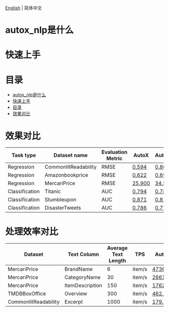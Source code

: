 [English](./README_EN.md) | 简体中文

# autox_nlp是什么

# 快速上手

# 目录
<!-- TOC -->

- [autox_nlp是什么](#autox_nlp是什么)
- [快速上手](#快速上手)
- [目录](#目录)
- [效果对比](#效果对比)

<!-- /TOC -->

# 效果对比
| Task type      | Dataset name         | Evaluation Metric | AutoX                                                                                                                                 | AutoGluon                                                                                            | H2o                                                                                                   |
|----------------|----------------------|-------------------|---------------------------------------------------------------------------------------------------------------------------------------|------------------------------------------------------------------------------------------------------|-------------------------------------------------------------------------------------------------------|
| Regression     | CommonlitReadability | RMSE              | [0.594](https://github.com/4paradigm/AutoX/blob/master/autox/autox_nlp/demo/CommonlitReadability/commonlit-readability-auto3ml.ipynb) | [0.804](https://www.kaggle.com/code/hengwdai/commonlit-readability-autogluon)                        | [0.998](https://www.kaggle.com/code/hengwdai/commonlit-readability-h2o)                               |
| Regression     | Amazonbookprice      | RMSE              | [0.622](https://github.com/4paradigm/AutoX/blob/master/autox/autox_nlp/demo/amazon-book-price/autox.ipynb)                            | [0.697](https://www.kaggle.com/hengwdai/amazon-book-price-autogluon)                                 | [0.705](https://www.kaggle.com/code/hengwdai/amazon-book-price-h2o/)                                  |
| Regression     | MercariPrice         | RMSE              | [25.900](https://github.com/4paradigm/AutoX/blob/master/autox/autox_nlp/demo/MercariPrice/mercariprice-auto3ml.ipynb)                 | [34.500](https://www.kaggle.com/code/hengwdai/mercariprice-autogluon)                                | [32.910](https://www.kaggle.com/code/hengwdai/mercariprice-h2o)                                       |
| Classification | Titanic              | AUC               | [0.794](https://github.com/4paradigm/AutoX/blob/master/autox/autox_nlp/demo/Titanic/titanic-auto3ml.ipynb)                            | [0.780](https://www.kaggle.com/code/sishihara/autogluon-tabular-for-titanic)                         | [0.768](https://www.kaggle.com/code/hengwdai/titanic-solution-with-basic-h2o)                         |
| Classification | Stumbleupon          | AUC               | [0.871](https://github.com/4paradigm/AutoX/blob/master/autox/autox_nlp/demo/Stumbleupon/stumbleupon-auto3ml.ipynb)                    | [0.810](https://github.com/4paradigm/AutoX/blob/master/demo/stumbleupon/autogluon_stumbleupon.ipynb) | [0.790](https://github.com/4paradigm/AutoX/blob/master/demo/stumbleupon/h2o_kaggle_stumbleupon.ipynb) |
| Classification | DisasterTweets       | AUC               | [0.786](https://github.com/4paradigm/AutoX/blob/master/autox/autox_nlp/demo/DisasterTweets/tweeter-auto3ml.ipynb)                     | [0.779](https://www.kaggle.com/hengwdai/tweeter-autogluon)                                           | [0.721](https://www.kaggle.com/code/hengwdai/tweeter-h2o)                                             |

# 处理效率对比

| Dataset              | Text Column     | Average Text Length | TPS    | AutoX                                                                                                                                   | AutoGluon                                                                                                                                | H2O                                                                                                                          |
|----------------------|-----------------|---------------------|--------|-----------------------------------------------------------------------------------------------------------------------------------------|------------------------------------------------------------------------------------------------------------------------------------------|------------------------------------------------------------------------------------------------------------------------------|
| MercariPrice         | BrandName       | 6                   | item/s | [4736.42](https://github.com/4paradigm/AutoX/blob/master/autox/autox_nlp/demo/MercariPrice/Efficiency/autox_fe-6-speed.ipynb)           | [141.06](https://github.com/4paradigm/AutoX/blob/master/autox/autox_nlp/demo/MercariPrice/Efficiency/autoglueon-6-speed.ipynb)           | [1940.45](https://github.com/4paradigm/AutoX/blob/master/autox/autox_nlp/demo/MercariPrice/Efficiency/h2o-6-speed.ipynb)     |
| MercariPrice         | CategoryName    | 30                  | item/s | [2661.58](https://github.com/4paradigm/AutoX/blob/master/autox/autox_nlp/demo/MercariPrice/Efficiency/autox_fe-30-speed.ipynb)          | [143.82](https://github.com/4paradigm/AutoX/blob/master/autox/autox_nlp/demo/MercariPrice/Efficiency/autoglueon-30-speed.ipynb)          | [1420.02](https://github.com/4paradigm/AutoX/blob/master/autox/autox_nlp/demo/MercariPrice/Efficiency/h2o-30-speed.ipynb)    |
| MercariPrice         | ItemDescription | 150                 | item/s | [1762.78](https://github.com/4paradigm/AutoX/blob/master/autox/autox_nlp/demo/MercariPrice/Efficiency/autox_fe-150-speed.ipynb)         | [125.41](https://github.com/4paradigm/AutoX/blob/master/autox/autox_nlp/demo/MercariPrice/Efficiency/autoglueon-150-speed.ipynb)         | [353.14](https://github.com/4paradigm/AutoX/blob/master/autox/autox_nlp/demo/MercariPrice/Efficiency/h2o-150-speed.ipynb)    |
| TMDBBoxOffice        | Overview        | 300                 | item/s | [462.96](https://github.com/4paradigm/AutoX/blob/master/autox/autox_nlp/demo/TMDBBoxOffice/Efficiency/autox_fe-300-speed.ipynb)         | [20.40](https://github.com/4paradigm/AutoX/blob/master/autox/autox_nlp/demo/TMDBBoxOffice/Efficiency/autoglueon-300-speed.ipynb)         | [194.55](https://github.com/4paradigm/AutoX/blob/master/autox/autox_nlp/demo/TMDBBoxOffice/Efficiency/h2o-300-speed.ipynb)   |
| CommonlitReadability | Excerpt         | 1000                | item/s | [179.15](https://github.com/4paradigm/AutoX/blob/master/autox/autox_nlp/demo/CommonlitReadability/Efficiency/autox_fe-1000-speed.ipynb) | [18.59](https://github.com/4paradigm/AutoX/blob/master/autox/autox_nlp/demo/CommonlitReadability/Efficiency/autoglueon-1000-speed.ipynb) | [58.46](https://github.com/4paradigm/AutoX/blob/master/autox/autox_nlp/demo/CommonlitReadability/Efficiency/h2o-speed.ipynb) |
